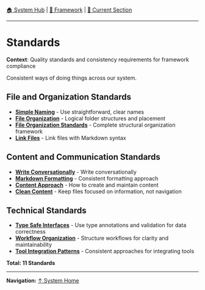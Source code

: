 [🏠 System Hub](INDEX.md) | [📁 Framework](./) | [📖 Current Section](#)

---

# Standards

**Context**: Quality standards and consistency requirements for framework compliance


Consistent ways of doing things across our system.

## File and Organization Standards
- **[Simple Naming](standards/simple-naming.md)** - Use straightforward, clear names
- **[File Organization](standards/file-organization.md)** - Logical folder structures and placement
- **[File Organization Standards](standards/file-organization-standards.md)** - Complete structural organization framework
- **[Link Files](standards/link-files.md)** - Link files with Markdown syntax

## Content and Communication Standards  
- **[Write Conversationally](standards/write-conversationally.md)** - Write conversationally
- **[Markdown Formatting](standards/markdown-formatting.md)** - Consistent formatting approach
- **[Content Approach](standards/content-approach.md)** - How to create and maintain content
- **[Clean Content](standards/clean-content.md)** - Keep files focused on information, not navigation

## Technical Standards
- **[Type Safe Interfaces](standards/type-safe-interfaces.md)** - Use type annotations and validation for data correctness
- **[Workflow Organization](standards/workflow-organization.md)** - Structure workflows for clarity and maintainability
- **[Tool Integration Patterns](standards/tool-integration-patterns.md)** - Consistent approaches for integrating tools

**Total: 11 Standards**

---
**Navigation:** [↑ System Home](INDEX.md)
